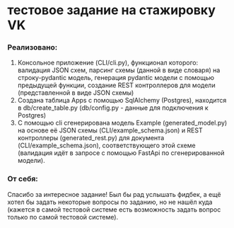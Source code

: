 # тестовое задание на стажировку VK
### Реализовано:
1. Консольное приложение (CLI/cli.py), функционал которого: валидация JSON схем, парсинг схемы (данной в виде словаря) на строку-pydantic модель, генерация pydantic модели с помощью предыдущей функции, создание REST контроллеров для модели (представленной в виде JSON схемы)
2. Создана таблица Apps c помощью SqlAlchemy (Postgres), находится в db/create_table.py (db/config.py - данные для подключения к Postgres)
3. C помощью cli сгенерирована модель Example (generated_model.py) на основе её JSON схемы (CLI/example_schema.json) и REST контроллеры (generated_rest.py) для документа (CLI/example_schema.json), соответствующего этой схеме (валидация идёт в запросе с помощью FastApi по сгенерированной модели).

### От себя:
Спасибо за интересное задание! Был бы рад услышать фидбек, а ещё хотел бы задать некоторые вопросы по заданию, но не нашёл куда (кажется в самой тестовой системе есть возможность задать вопрос только по самой тестовой системе).
